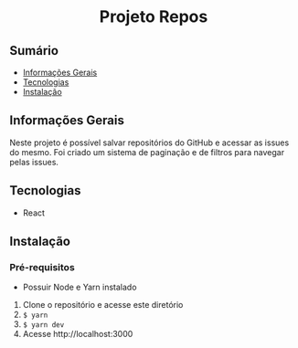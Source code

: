 <div align="center">
  <h1>Projeto Repos</h1>
</div>

## Sumário

-   [Informações Gerais](#informações-gerais)
-   [Tecnologias](#tecnologias)
-   [Instalação](#instalação)

## Informações Gerais

Neste projeto é possível salvar repositórios do GitHub e acessar as issues do mesmo. Foi criado um sistema de paginação e de filtros para navegar pelas issues.

## Tecnologias

-   React

## Instalação

### Pré-requisitos

-   Possuir Node e Yarn instalado

1. Clone o repositório e acesse este diretório
2. `$ yarn`
3. `$ yarn dev`
4. Acesse http://localhost:3000

